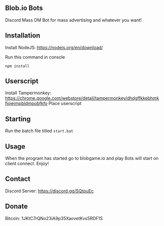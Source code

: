 ## Blob.io Bots

Discord Mass DM Bot for mass advertising and whatever you want!

## Installation

Install NodeJS: https://nodejs.org/en/download/

Run this command in console

```
npm install
```

## Userscript

Install Tampermonkey: https://chrome.google.com/webstore/detail/tampermonkey/dhdgffkkebhmkfjojejmpbldmpobfkfo
Place userscript

## Starting

Run the batch file titled `start.bat`

## Usage

When the program has started go to blobgame.io and play
Bots will start on client connect.
Enjoy!

## Contact

Discord Server: https://discord.gg/SQtpuEc

## Donate

Bitcoin: 1JKtC7rQNo23iA9p35XaovetKvs5RDF1S
